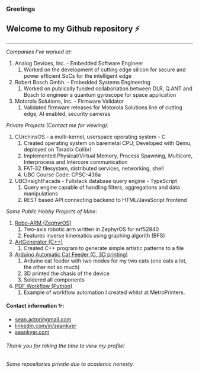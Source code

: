 ### Greetings

## Welcome to my Github repository ⚡
-------------------------------------
*Companies I've worked at:*
1. Analog Devices, Inc. - Embedded Software Engineer
   1. Worked on the development of cutting edge silicon for secure and power efficient SoCs for the intelligent edge
2. Robert Bosch Gmbh. - Embedded Systems Engineering
   1. Worked on publically funded collaboriation between DLR, Q.ANT and Bosch to engineer a quantum gyroscope for space application
3. Motorola Solutions, Inc. - Firmware Validator
   1. Validated firmware releases for Motorola Solutions line of cutting edge, AI enabled, security cameras

*Private Projects (Contact me for viewing):*
1. CUrchinsOS - a multi-kernel, userspace operating system - C
   1. Created operating system on baremetal CPU; Developed with Qemu, deployed on Toradix Colibri
   2. Implemented Physical/Virtual Memory, Process Spawning, Multicore, Interprocess and Intercore communication
   3. FAT-32 filesystem, distributed services, networking, shell
   4. UBC Course Code: CPSC-436a
2. UBCInsightFacade - Fullstack database query engine - TypeScript
   1. Query engine capable of handling filters, aggregations and data manipulations
   2. REST based API connecting backend to HTML/JavaScript frontend

*Some Public Hobby Projects of Mine:*
1. [Robo-ARM (ZephyrOS)](https://github.com/seankyer/Robo-ARM)
   1. Two-axis robotic arm written in ZephyrOS for nrf52840
   2. Features inverse kinematics using graphing algorith (BFS)
3. [ArtGenerator (C++)](https://github.com/seankyer/ArtGenerator)
   1. Created C++ program to generate simple artistic patterns to a file
4. [Arduino Automatic Cat Feeder (C, 3D printing)](https://github.com/seankyer/AutoCatFeeder)
   1. Arduino cat feeder with two modes for my two cats (one eats a lot, the other not so much)
   2. 3D printed the chasis of the device
   3. Soldered all components
5. [PDF Workflow (Python)](https://github.com/seankyer/csv_pdf_workflow)
   1. Example of workflow automation I created whilst at MetroPrinters.

#### Contact information ✨:
* sean.actor@gmail.com
* [linkedin.com/in/seankyer](linkedin.com/in/seankyer)
* [seankyer.com](seankyer.com)

###### Thank you for taking the time to view my profile!
###### Some repositories private due to academic honesty.
